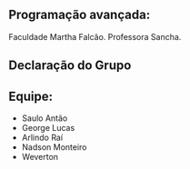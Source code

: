 ## Programação avançada:
Faculdade Martha Falcão.
Professora Sancha.

## Declaração do Grupo


## Equipe:
  - Saulo Antão
  - George Lucas 
  - Arlindo Raí 
  - Nadson Monteiro 
  - Weverton
